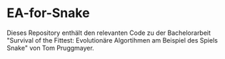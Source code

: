 # EA-for-Snake

Dieses Repository enthält den relevanten Code zu der Bachelorarbeit "Survival of the Fittest: Evolutionäre Algortihmen am Beispiel des Spiels Snake" von Tom Pruggmayer.

